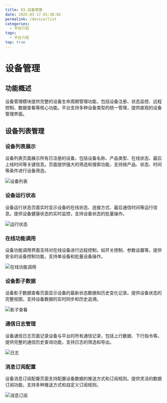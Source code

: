 ```yaml
---
title: 03.设备管理
date: 2025-03-17 01:30:02
permalink: /device/list
categories:
  - 平台介绍
tags:
  - 平台介绍
top: true
---
```


# 设备管理

## 功能概述

设备管理模块提供完整的设备生命周期管理功能，包括设备注册、状态监控、远程控制、数据查看等核心功能。平台支持多种设备类型的统一管理，提供直观的设备管理界面。

## 设备列表管理

### 设备列表展示

设备列表页面展示所有已注册的设备，包括设备名称、产品类型、在线状态、最后上线时间等关键信息。页面提供强大的筛选和搜索功能，支持按产品、状态、时间等条件进行设备筛选。

![设备列表](/iot/device/list.png "设备列表 - 展示所有已注册设备的基本信息")

### 设备运行状态

设备运行状态页面实时显示设备的在线状态、连接方式、最后通信时间等运行信息。提供设备健康状态的实时监控，支持设备状态的批量操作。

![运行状态](/iot/device/status.png "设备运行状态 - 显示设备的在线状态和运行信息")

### 在线功能调用

设备功能调用界面支持对在线设备进行远程控制，如开关控制、参数设置等。提供安全的设备控制功能，支持单设备和批量设备操作。

![在线功能调用](/iot/device/fun.png "在线功能调用 - 支持对在线设备进行远程控制")

### 设备影子数据

设备影子数据查看页面显示设备的最新状态数据和历史变化记录。提供设备状态的完整视图，支持设备数据的实时同步和历史追溯。

![影子查看](/iot/device/yingz.png "设备影子数据 - 显示设备的最新状态和历史变化")

### 通信日志管理

设备通信日志页面记录设备与平台的所有通信记录，包括上行数据、下行指令等。提供完整的通信历史查询功能，支持日志的筛选和导出。

![日志](/iot/device/log.png "设备通信日志 - 记录设备与平台的所有通信记录")

### 消息订阅配置

设备消息订阅配置页面支持配置设备数据的推送方式和订阅规则。提供灵活的数据订阅功能，支持多种推送方式和自定义订阅规则。

![消息订阅](/iot/device/sub.png "消息订阅配置 - 配置设备数据的推送方式和订阅规则")

